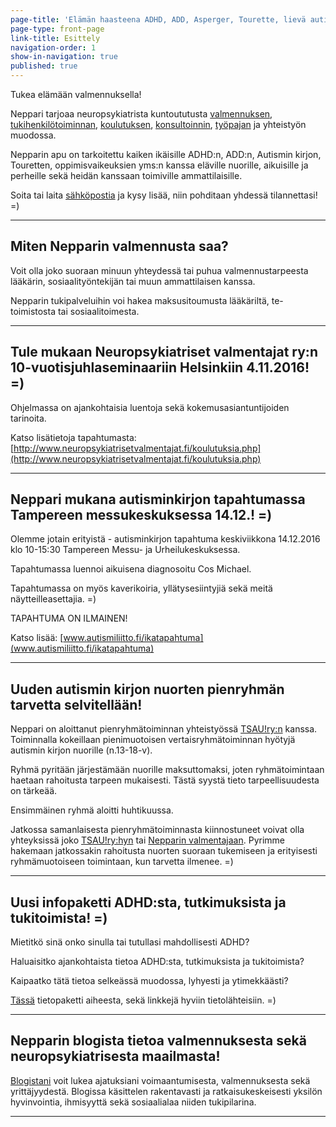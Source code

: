 ```yaml
---
page-title: 'Elämän haasteena ADHD, ADD, Asperger, Tourette, lievä autismi?'
page-type: front-page
link-title: Esittely
navigation-order: 1
show-in-navigation: true
published: true
---
```













Tukea elämään valmennuksella!

Neppari tarjoaa neuropsykiatrista kuntoututusta [valmennuksen](/valmennus), [tukihenkilötoiminnan](/ammatillinen-tukihenkilotoiminta), [koulutuksen](/konsultointi-ja-koulutus), [konsultoinnin](/konsultointi-ja-koulutus), [työpajan](/konsultointi-ja-koulutus) ja yhteistyön muodossa.

Nepparin apu on tarkoitettu kaiken ikäisille ADHD:n, ADD:n, Autismin kirjon, Touretten, oppimisvaikeuksien yms:n kanssa eläville nuorille, aikuisille ja perheille sekä heidän kanssaan toimiville ammattilaisille.

Soita tai laita [sähköpostia](/ota-yhteytta) ja kysy lisää, niin pohditaan yhdessä tilannettasi! =)

___

## Miten Nepparin valmennusta saa?

Voit olla joko suoraan minuun yhteydessä tai puhua valmennustarpeesta lääkärin, sosiaalityöntekijän tai muun ammattilaisen kanssa.

Nepparin tukipalveluihin voi hakea maksusitoumusta lääkäriltä, te-toimistosta tai sosiaalitoimesta.

___


## Tule mukaan Neuropsykiatriset valmentajat ry:n 10-vuotisjuhlaseminaariin Helsinkiin 4.11.2016! =)

Ohjelmassa on ajankohtaisia luentoja sekä kokemusasiantuntijoiden tarinoita.

Katso lisätietoja tapahtumasta: [http://www.neuropsykiatrisetvalmentajat.fi/koulutuksia.php](http://www.neuropsykiatrisetvalmentajat.fi/koulutuksia.php)

___


## Neppari mukana autisminkirjon tapahtumassa Tampereen messukeskuksessa 14.12.! =)

Olemme jotain erityistä - autisminkirjon tapahtuma keskiviikkona 14.12.2016 klo 10-15:30 Tampereen Messu- ja Urheilukeskuksessa.

Tapahtumassa luennoi aikuisena diagnosoitu Cos Michael.

Tapahtumassa on myös kaverikoiria, yllätysesiintyjiä sekä meitä näytteilleasettajia. =)

TAPAHTUMA ON ILMAINEN!

Katso lisää: [www.autismiliitto.fi/ikatapahtuma](www.autismiliitto.fi/ikatapahtuma)

___

## Uuden autismin kirjon nuorten pienryhmän tarvetta selvitellään!

Neppari on aloittanut pienryhmätoiminnan yhteistyössä [TSAU!ry:n](http://www.tsau.net/) kanssa.
Toiminnalla kokeillaan pienimuotoisen vertaisryhmätoiminnan hyötyjä autismin kirjon nuorille (n.13-18-v).

Ryhmä pyritään järjestämään nuorille maksuttomaksi, joten ryhmätoimintaan haetaan rahoitusta tarpeen mukaisesti. Tästä syystä tieto tarpeellisuudesta on tärkeää.

Ensimmäinen ryhmä aloitti huhtikuussa.

Jatkossa samanlaisesta pienryhmätoiminnasta kiinnostuneet voivat olla yhteyksissä joko [TSAU!ry:hyn](http://www.tsau.net/) tai [Nepparin valmentajaan](/ota-yhteytta). Pyrimme hakemaan jatkossakin rahoitusta nuorten suoraan tukemiseen ja erityisesti ryhmämuotoiseen toimintaan, kun tarvetta ilmenee. =)

___

## Uusi infopaketti ADHD:sta, tutkimuksista ja tukitoimista! =)

Mietitkö sinä onko sinulla tai tutullasi mahdollisesti ADHD?

Haluaisitko ajankohtaista tietoa ADHD:sta, tutkimuksista ja tukitoimista?

Kaipaatko tätä tietoa selkeässä muodossa, lyhyesti ja ytimekkäästi?

[Tässä](/pieni-adhd-infopaketti) tietopaketti aiheesta, sekä linkkejä hyviin tietolähteisiin. =)

___

## Nepparin blogista tietoa valmennuksesta sekä neuropsykiatrisesta maailmasta!

[Blogistani](/blogi) voit lukea ajatuksiani voimaantumisesta, valmennuksesta sekä yrittäjyydestä. Blogissa käsittelen rakentavasti ja ratkaisukeskeisesti yksilön hyvinvointia, ihmisyyttä sekä sosiaalialaa niiden tukipilarina.

___
